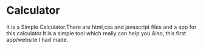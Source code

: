 # Calculator
It is a Simple Calculator.There are html,css and javascript files and a app for this calculator.It is a simple tool which really can help you.Also, this first app/website I had made.
